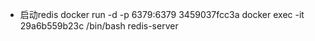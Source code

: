 - 启动redis 
  docker run -d -p 6379:6379 3459037fcc3a
  docker exec -it 29a6b559b23c /bin/bash
  redis-server

  